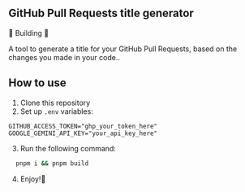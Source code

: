 ## GitHub Pull Requests title generator
🚧 Building 🚧

A tool to generate a title for your GitHub Pull Requests, based on the changes you made in your code..

## How to use
1. Clone this repository
2. Set up `.env` variables:
```.env
GITHUB_ACCESS_TOKEN="ghp_your_token_here"
GOOGLE_GEMINI_API_KEY="your_api_key_here"
```
3. Run the following command:
```bash
  pnpm i && pnpm build
```
4. Enjoy!👻
